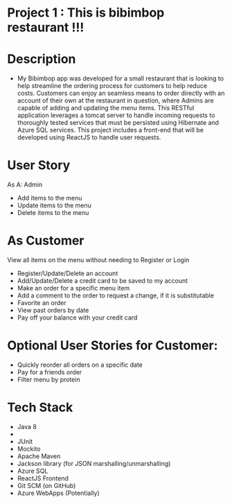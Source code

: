 # Project 1 : This is bibimbop restaurant !!!

# Description
- My Bibimbop app was developed for a small restaurant that is looking to help streamline the ordering process for customers to help reduce costs. Customers can enjoy an seamless means to order directly with an account of their own at the restaurant in question, where Admins are capable of adding and updating the menu items. This RESTful application leverages a tomcat server to handle incoming requests to thoroughly tested services that must be persisted using Hibernate and Azure SQL services. This project includes a front-end that will be developed using ReactJS to handle user requests.

# User Story
As A: Admin
 - Add items to the menu
 - Update items to the menu
 - Delete items to the menu
 
# As Customer
View all items on the menu without needing to Register or Login
 - Register/Update/Delete an account
 - Add/Update/Delete a credit card to be saved to my account
 - Make an order for a specific menu item
 - Add a comment to the order to request a change, if it is substitutable
 - Favorite an order
 - View past orders by date
 - Pay off your balance with your credit card

# Optional User Stories for Customer:
 - Quickly reorder all orders on a specific date
 - Pay for a friends order
 - Filter menu by protein

# Tech Stack
<ul>
  <li>Java 8<li>
  <li> JUnit</li>
  <li> Mockito</li>
  <li> Apache Maven</li>
  <li>Jackson library (for JSON marshalling/unmarshalling)</li>
  <li> Azure SQL</li>
  <li> ReactJS Frontend</li>
  <li> Git SCM (on GitHub)</li>
  <li> Azure WebApps (Potentially)</li>
</ul>
